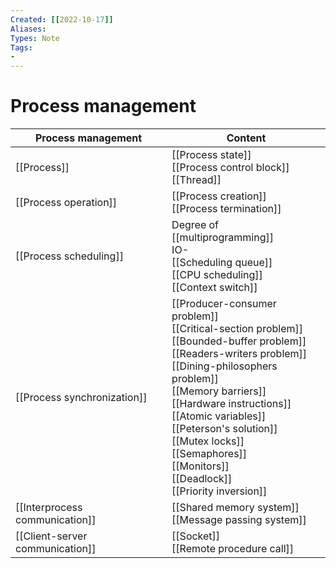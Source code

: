 ```yaml
---
Created: [[2022-10-17]]
Aliases: 
Types: Note
Tags: 
- 
---
```

# Process management

| Process management              | Content                                                                                                                                                                                                                                                                                                                                                             |
| ------------------------------- | ------------------------------------------------------------------------------------------------------------------------------------------------------------------------------------------------------------------------------------------------------------------------------------------------------------------------------------------------------------------- |
| [[Process]]                     | [[Process state]]<br>[[Process control block]]<br>[[Thread]]                                                                                                                                                                                                                                                                                                        |
| [[Process operation]]           | [[Process creation]]<br>[[Process termination]]                                                                                                                                                                                                                                                                                                                     |
| [[Process scheduling]]          | Degree of [[multiprogramming]]<br>IO-<br>[[Scheduling queue]]<br>[[CPU scheduling]]<br>[[Context switch]]                                                                                                                                                                                                                                                                                                    |
| [[Process synchronization]]     | [[Producer-consumer problem]]<br>[[Critical-section problem]]<br>[[Bounded-buffer problem]]<br>[[Readers-writers problem]]<br>[[Dining-philosophers problem]]<br>[[Memory barriers]]<br>[[Hardware instructions]]<br>[[Atomic variables]]<br>[[Peterson's solution]]<br>[[Mutex locks]]<br>[[Semaphores]]<br>[[Monitors]]<br>[[Deadlock]]<br>[[Priority inversion]] |
| [[Interprocess communication]]  | [[Shared memory system]]<br>[[Message passing system]]                                                                                                                                                                                                                                                                                                              |
| [[Client-server communication]] | [[Socket]]<br>[[Remote procedure call]]                                                                                                                                                                                                                                                                                                                             |
